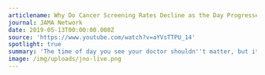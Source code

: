 ```yaml
---
articlename: Why Do Cancer Screening Rates Decline as the Day Progresses?
journal: JAMA Network
date: 2019-05-13T00:00:00.000Z
source: 'https://www.youtube.com/watch?v=aYVsTTPU_14'
spotlight: true
summary: 'The time of day you see your doctor shouldn''t matter, but it does.'
image: /img/uploads/jno-live.png
---
```


